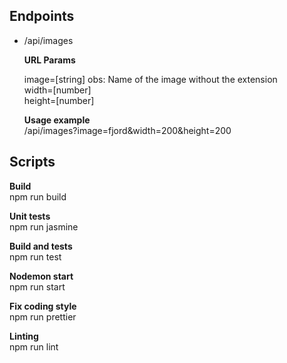 ## Endpoints ##
- /api/images  

    **URL Params**

    image=[string]  obs: Name of the image without the extension  
    width=[number]  
    height=[number]

    **Usage example**  
    /api/images?image=fjord&width=200&height=200

## Scripts ##

**Build**  
npm run build

**Unit tests**  
npm run jasmine

**Build and tests**  
npm run test

**Nodemon start**  
npm run start

**Fix coding style**  
npm run prettier

**Linting**  
npm run lint
